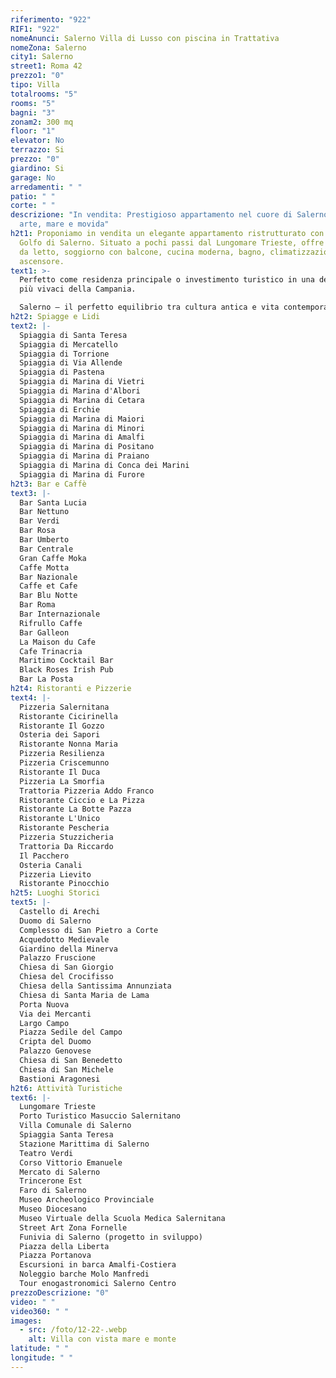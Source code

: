 ```yaml
---
riferimento: "922"
RIF1: "922"
nomeAnunci: Salerno Villa di Lusso con piscina in Trattativa
nomeZona: Salerno
city1: Salerno
street1: Roma 42
prezzo1: "0"
tipo: Villa
totalrooms: "5"
rooms: "5"
bagni: "3"
zonam2: 300 mq
floor: "1"
elevator: No
terrazzo: Si
prezzo: "0"
giardino: Si
garage: No
arredamenti: " "
patio: " "
corte: " "
descrizione: "In vendita: Prestigioso appartamento nel cuore di Salerno – tra
  arte, mare e movida"
h2t1: Proponiamo in vendita un elegante appartamento ristrutturato con vista sul
  Golfo di Salerno. Situato a pochi passi dal Lungomare Trieste, offre 2 camere
  da letto, soggiorno con balcone, cucina moderna, bagno, climatizzazione e
  ascensore.
text1: >-
  Perfetto come residenza principale o investimento turistico in una delle città
  più vivaci della Campania.

  Salerno – il perfetto equilibrio tra cultura antica e vita contemporanea.
h2t2: Spiagge e Lidi
text2: |-
  Spiaggia di Santa Teresa
  Spiaggia di Mercatello
  Spiaggia di Torrione
  Spiaggia di Via Allende
  Spiaggia di Pastena
  Spiaggia di Marina di Vietri
  Spiaggia di Marina d'Albori
  Spiaggia di Marina di Cetara
  Spiaggia di Erchie
  Spiaggia di Marina di Maiori
  Spiaggia di Marina di Minori
  Spiaggia di Marina di Amalfi
  Spiaggia di Marina di Positano
  Spiaggia di Marina di Praiano
  Spiaggia di Marina di Conca dei Marini
  Spiaggia di Marina di Furore
h2t3: Bar e Caffè
text3: |-
  Bar Santa Lucia
  Bar Nettuno
  Bar Verdi
  Bar Rosa
  Bar Umberto
  Bar Centrale
  Gran Caffe Moka
  Caffe Motta
  Bar Nazionale
  Caffe et Cafe
  Bar Blu Notte
  Bar Roma
  Bar Internazionale
  Rifrullo Caffe
  Bar Galleon
  La Maison du Cafe
  Cafe Trinacria
  Maritimo Cocktail Bar
  Black Roses Irish Pub
  Bar La Posta
h2t4: Ristoranti e Pizzerie
text4: |-
  Pizzeria Salernitana
  Ristorante Cicirinella
  Ristorante Il Gozzo
  Osteria dei Sapori
  Ristorante Nonna Maria
  Pizzeria Resilienza
  Pizzeria Criscemunno
  Ristorante Il Duca
  Pizzeria La Smorfia
  Trattoria Pizzeria Addo Franco
  Ristorante Ciccio e La Pizza
  Ristorante La Botte Pazza
  Ristorante L'Unico
  Ristorante Pescheria
  Pizzeria Stuzzicheria
  Trattoria Da Riccardo
  Il Pacchero
  Osteria Canali
  Pizzeria Lievito
  Ristorante Pinocchio
h2t5: Luoghi Storici
text5: |-
  Castello di Arechi
  Duomo di Salerno
  Complesso di San Pietro a Corte
  Acquedotto Medievale
  Giardino della Minerva
  Palazzo Fruscione
  Chiesa di San Giorgio
  Chiesa del Crocifisso
  Chiesa della Santissima Annunziata
  Chiesa di Santa Maria de Lama
  Porta Nuova
  Via dei Mercanti
  Largo Campo
  Piazza Sedile del Campo
  Cripta del Duomo
  Palazzo Genovese
  Chiesa di San Benedetto
  Chiesa di San Michele
  Bastioni Aragonesi
h2t6: Attività Turistiche
text6: |-
  Lungomare Trieste
  Porto Turistico Masuccio Salernitano
  Villa Comunale di Salerno
  Spiaggia Santa Teresa
  Stazione Marittima di Salerno
  Teatro Verdi
  Corso Vittorio Emanuele
  Mercato di Salerno
  Trincerone Est
  Faro di Salerno
  Museo Archeologico Provinciale
  Museo Diocesano
  Museo Virtuale della Scuola Medica Salernitana
  Street Art Zona Fornelle
  Funivia di Salerno (progetto in sviluppo)
  Piazza della Liberta
  Piazza Portanova
  Escursioni in barca Amalfi-Costiera
  Noleggio barche Molo Manfredi
  Tour enogastronomici Salerno Centro
prezzoDescrizione: "0"
video: " "
video360: " "
images:
  - src: /foto/12-22-.webp
    alt: Villa con vista mare e monte
latitude: " "
longitude: " "
---
```

